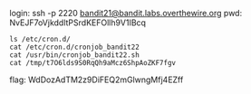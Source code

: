 login: ssh -p 2220 bandit21@bandit.labs.overthewire.org
pwd: NvEJF7oVjkddltPSrdKEFOllh9V1IBcq

```
ls /etc/cron.d/
cat /etc/cron.d/cronjob_bandit22
cat /usr/bin/cronjob_bandit22.sh
cat /tmp/t7O6lds9S0RqQh9aMcz6ShpAoZKF7fgv
```

flag: WdDozAdTM2z9DiFEQ2mGlwngMfj4EZff